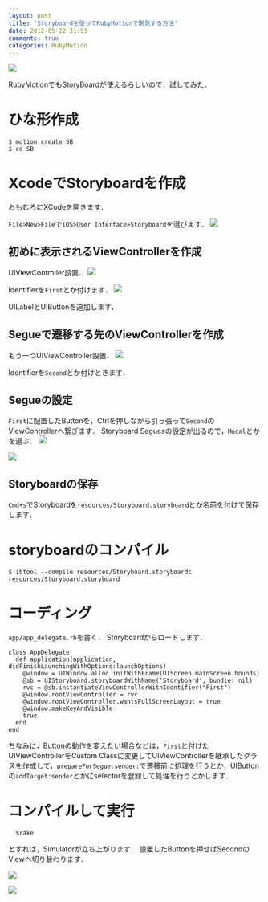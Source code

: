 ```yaml
---
layout: post
title: "Storyboardを使ってRubyMotionで開発する方法"
date: 2012-05-22 21:53
comments: true
categories: RubyMotion
---
```


![](https://lh6.googleusercontent.com/-ptxn4wJhqOc/T69nu2xHtLI/AAAAAAAAAYY/JKxXu3OAsYE/B6AD8776-C7D5-4F4A-A9AA-A8143868D413.jpg)

RubyMotionでもStoryBoardが使えるらしいので，試してみた．

# ひな形作成

    $ motion create SB
    $ cd SB


# XcodeでStoryboardを作成
おもむろにXCodeを開きます．

`File>New>File`で`iOS>User Interface>Storyboard`を選びます．
![](https://lh4.googleusercontent.com/-mLcH1PENo2w/T69nyXr7yTI/AAAAAAAAAY4/RT_Q6EIAjIY/6335FCDB-E334-486F-9A97-C62A4212F9CE.jpg)

## 初めに表示されるViewControllerを作成

UIViewController設置．
![](https://lh4.googleusercontent.com/-A3bJEOrvzrE/T69n2eaXo3I/AAAAAAAAAZM/gMeA45JyTv4/C59A9802-25A6-4A66-B8B7-F247989BD60B.jpg)

Identifierを`First`とか付けます．
![](https://lh6.googleusercontent.com/-m0viQeqlxi8/T69nv3v32qI/AAAAAAAAAYg/RR6q5pe4rRg/655CD9E6-3C77-4930-95CD-D71E1CCEAFD1.jpg)

UILabelとUIButtonを追加します．

## Segueで遷移する先のViewControllerを作成
もう一つUIViewController設置．
![](https://lh5.googleusercontent.com/-pzw1VqoabCw/T69n3leryQI/AAAAAAAAAZY/wpds7icQfMk/3D867F91-1A11-442A-9E71-EE5F0475A81C.jpg)

Identifierを`Second`とか付けときます．


## Segueの設定
`First`に配置したButtonを，Ctrlを押しながら引っ張って`Second`のViewControllerへ繋ぎます．
Storyboard Seguesの設定が出るので，`Modal`とかを選ぶ．
![](https://lh3.googleusercontent.com/-XX9-8SPsWAg/T69n1E6_nlI/AAAAAAAAAZI/R9xnsie7vnE/26CE3AAA-C5FE-4209-9C35-AF20533C15B3.jpg)

![](https://lh5.googleusercontent.com/-7zTj7o1d3dQ/T69nwxc2G2I/AAAAAAAAAYk/eEjmStwoOlA/78C994F8-EFE6-4643-93FD-1D8F1EBB5050.jpg)

## Storyboardの保存
`Cmd+s`でStoryboardを`resources/Storyboard.storyboard`とか名前を付けて保存します．

# storyboardのコンパイル

    $ ibtool --compile resources/Storyboard.storyboardc resources/Storyboard.storyboard

# コーディング
`app/app_delegate.rb`を書く．
Storyboardからロードします．

    class AppDelegate
      def application(application, didFinishLaunchingWithOptions:launchOptions)
        @window = UIWindow.alloc.initWithFrame(UIScreen.mainScreen.bounds)
        @sb = UIStoryboard.storyboardWithName('Storyboard', bundle: nil)
        rvc = @sb.instantiateViewControllerWithIdentifier("First")
        @window.rootViewController = rvc
        @window.rootViewController.wantsFullScreenLayout = true
        @window.makeKeyAndVisible
        true
      end
    end


ちなみに，Buttonの動作を変えたい場合などは，`First`と付けたUIViewControllerをCustom Classに変更してUIViewControllerを継承したクラスを作成して，`prepareForSegue:sender:`で遷移前に処理を行うとか，UIButtonの`addTarget:sender`とかにselectorを登録して処理を行うとかします．

# コンパイルして実行
      $rake
とすれば，Simulatorが立ち上がります．
設置したButtonを押せばSecondのViewへ切り替わります．

![](https://lh4.googleusercontent.com/-XyNt1C6cfKo/T69nxjkqNrI/AAAAAAAAAYs/V4i7HQ9rDV8/8619164C-B90D-4D8F-913F-ED11086D700A.jpg)

![](https://lh5.googleusercontent.com/-4ugWozivZrg/T69nziIvs3I/AAAAAAAAAZA/HYZfkyB-WEQ/22854A71-7125-43CF-802C-7630629537F5.jpg)
